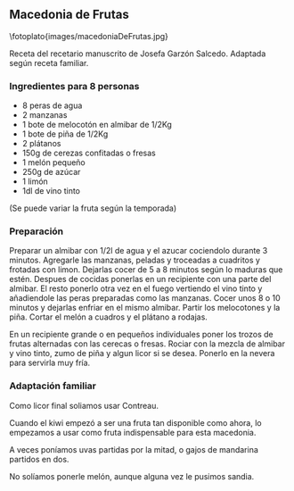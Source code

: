 ## Macedonia de Frutas

\fotoplato{images/macedoniaDeFrutas.jpg}

Receta del recetario manuscrito de Josefa Garzón Salcedo.
Adaptada según receta familiar.

### Ingredientes para 8 personas

- 8 peras de agua
- 2 manzanas
- 1 bote de melocotón en almibar de 1/2Kg
- 1 bote de piña de 1/2Kg
- 2 plátanos
- 150g de cerezas confitadas o fresas
- 1 melón pequeño
- 250g de azúcar
- 1 limón
- 1dl de vino tinto

(Se puede variar la fruta según la temporada)

### Preparación

Preparar un almibar con 1/2l de agua y el azucar cociendolo durante 3 minutos.
Agregarle las manzanas, peladas y troceadas a cuadritos y frotadas con limon.
Dejarlas cocer  de 5 a 8 minutos según lo maduras que estén.
Despues de cocidas ponerlas en un recipiente con una parte del almibar.
El resto ponerlo otra vez en el fuego vertiendo el vino tinto y añadiendole las peras preparadas como las manzanas.
Cocer unos 8 o 10 minutos y dejarlas enfriar en el mismo almibar.
Partir los melocotones y la piña.
Cortar el melón a cuadros y el plátano a rodajas.

En un recipiente grande o en pequeños individuales poner los trozos de frutas alternadas con las cerecas o fresas.
Rociar con la mezcla de almibar y vino tinto, zumo de piña y algun licor si se desea.
Ponerlo en la nevera para servirla muy fría.

### Adaptación familiar

Como licor final soliamos usar Contreau.

Cuando el kiwi empezó a ser una fruta tan disponible como ahora,
lo empezamos a usar como fruta indispensable para esta macedonia.

A veces poníamos uvas partidas por la mitad,
o gajos de mandarina partidos en dos.

No solíamos ponerle melón, aunque alguna vez
le pusimos sandia.



